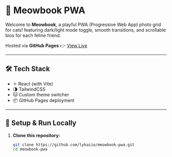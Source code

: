 # 🐾 Meowbook PWA

Welcome to **Meowbook**, a playful PWA (Progressive Web App) photo grid for cats! featuring dark/light mode toggle, smooth transitions, and scrollable bios for each feline friend.

Hosted via **GitHub Pages** 👉 [View Live](https://lykaiio.github.io/meowbook-pwa/)

---

## 🛠️ Tech Stack

- ⚛️ React (with Vite)
- 🌗 TailwindCSS
- 🐱 Custom theme switcher
- 📦 GitHub Pages deployment

---

## 🚀 Setup & Run Locally

1. **Clone this repository:**

   ```bash
   git clone https://github.com/lykaiio/meowbook-pwa.git
   cd meowbook-pwa
   ```

